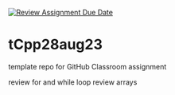 [![Review Assignment Due Date](https://classroom.github.com/assets/deadline-readme-button-24ddc0f5d75046c5622901739e7c5dd533143b0c8e959d652212380cedb1ea36.svg)](https://classroom.github.com/a/raqaEIN8)
# tCpp28aug23
template repo for GitHub Classroom assignment

review for and while loop
review arrays

